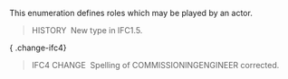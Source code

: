 ﻿This enumeration defines roles which may be played by an actor.

> HISTORY&nbsp; New type in IFC1.5.

{ .change-ifc4}
> IFC4 CHANGE&nbsp; Spelling of COMMISSIONINGENGINEER corrected.
